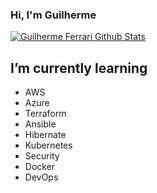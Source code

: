### Hi, I'm Guilherme


[![Guilherme Ferrari Github Stats](https://github-readme-stats.vercel.app/api?username=Guilferrari&show_icons=true&theme=gruvbox)](https://github.com/Guilferrari)


## I’m currently learning

- AWS                      
- Azure          
- Terraform               
- Ansible          
- Hibernate					
- Kubernetes						
- Security
- Docker
- DevOps

